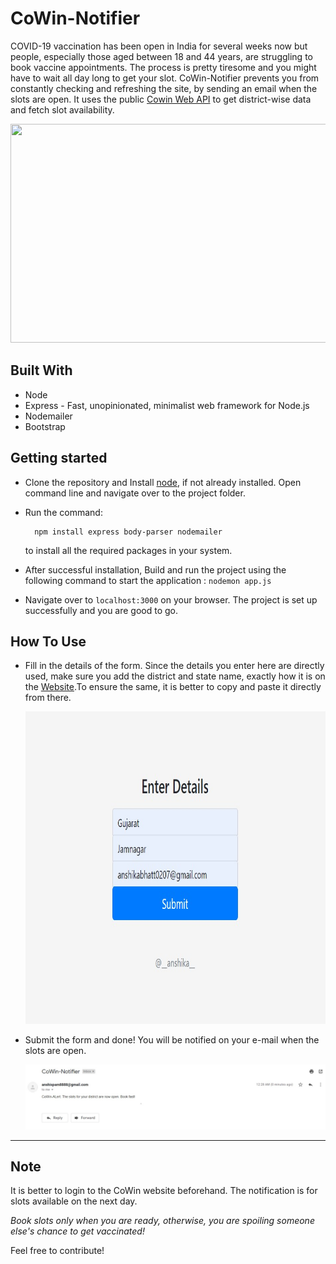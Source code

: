 # CoWin-Notifier
COVID-19 vaccination has been open in India for several weeks now but people, especially those aged between 18 and 44 years, are struggling to book vaccine appointments. The process is pretty tiresome and you might have to wait all day long to get your slot.
CoWin-Notifier prevents you from constantly checking and refreshing the site, by sending an email when the slots are open. It uses the public
[Cowin Web API](https://apisetu.gov.in/public/api/cowin) to get district-wise data and fetch slot availability. 

<img src="https://imgk.timesnownews.com/media/COWIN_registration_How_it_works_0.JPG" width="10000" height="350"/>

## Built With
* Node
* Express - Fast, unopinionated, minimalist web framework for Node.js
* Nodemailer
* Bootstrap

## Getting started
* Clone the repository and Install [node](https://nodejs.org/en/), if not already installed. Open command line and navigate over to the project folder. 
* Run the command:

        npm install express body-parser nodemailer 

  to install all the required packages in your system.
* After successful installation, Build and run the project using the following command to start the application : `nodemon app.js`
* Navigate over to `localhost:3000` on your browser. The project is set up successfully and you are good to go.

## How To Use
* Fill in the details of the form. Since the details you enter here are directly used, make sure you add the district and state name, exactly how it is on the [Website](https://www.cowin.gov.in/home).To ensure the same, it is better to copy and paste it directly from there.

  <img src="https://github.com/anshika0207/CoWin-Notifier/blob/master/images/Form.jpg?raw=true" width="10000" height="500"/>
* Submit the form and done! You will be notified on your e-mail when the slots are open.

  <img src="https://github.com/anshika0207/CoWin-Notifier/blob/master/images/Alert.jpg?raw=true"/>
  
 ***
## Note
It is better to login to the CoWin website beforehand. The notification is for slots available on the next day.

*Book slots only when you are ready, otherwise, you are spoiling someone else's chance to get vaccinated!*

Feel free to contribute!


